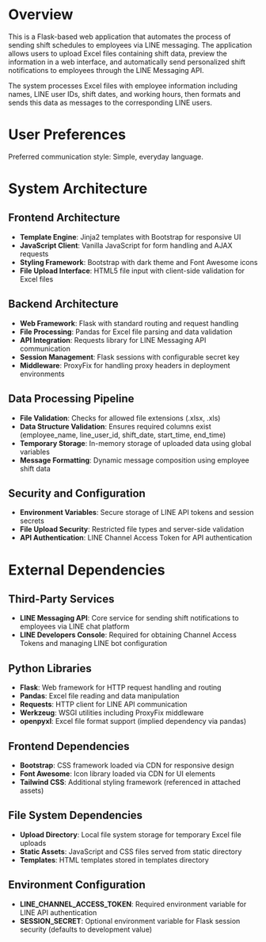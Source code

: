 # Overview

This is a Flask-based web application that automates the process of sending shift schedules to employees via LINE messaging. The application allows users to upload Excel files containing shift data, preview the information in a web interface, and automatically send personalized shift notifications to employees through the LINE Messaging API.

The system processes Excel files with employee information including names, LINE user IDs, shift dates, and working hours, then formats and sends this data as messages to the corresponding LINE users.

# User Preferences

Preferred communication style: Simple, everyday language.

# System Architecture

## Frontend Architecture
- **Template Engine**: Jinja2 templates with Bootstrap for responsive UI
- **JavaScript Client**: Vanilla JavaScript for form handling and AJAX requests
- **Styling Framework**: Bootstrap with dark theme and Font Awesome icons
- **File Upload Interface**: HTML5 file input with client-side validation for Excel files

## Backend Architecture
- **Web Framework**: Flask with standard routing and request handling
- **File Processing**: Pandas for Excel file parsing and data validation
- **API Integration**: Requests library for LINE Messaging API communication
- **Session Management**: Flask sessions with configurable secret key
- **Middleware**: ProxyFix for handling proxy headers in deployment environments

## Data Processing Pipeline
- **File Validation**: Checks for allowed file extensions (.xlsx, .xls)
- **Data Structure Validation**: Ensures required columns exist (employee_name, line_user_id, shift_date, start_time, end_time)
- **Temporary Storage**: In-memory storage of uploaded data using global variables
- **Message Formatting**: Dynamic message composition using employee shift data

## Security and Configuration
- **Environment Variables**: Secure storage of LINE API tokens and session secrets
- **File Upload Security**: Restricted file types and server-side validation
- **API Authentication**: LINE Channel Access Token for API authentication

# External Dependencies

## Third-Party Services
- **LINE Messaging API**: Core service for sending shift notifications to employees via LINE chat platform
- **LINE Developers Console**: Required for obtaining Channel Access Tokens and managing LINE bot configuration

## Python Libraries
- **Flask**: Web framework for HTTP request handling and routing
- **Pandas**: Excel file reading and data manipulation
- **Requests**: HTTP client for LINE API communication
- **Werkzeug**: WSGI utilities including ProxyFix middleware
- **openpyxl**: Excel file format support (implied dependency via pandas)

## Frontend Dependencies
- **Bootstrap**: CSS framework loaded via CDN for responsive design
- **Font Awesome**: Icon library loaded via CDN for UI elements
- **Tailwind CSS**: Additional styling framework (referenced in attached assets)

## File System Dependencies
- **Upload Directory**: Local file system storage for temporary Excel file uploads
- **Static Assets**: JavaScript and CSS files served from static directory
- **Templates**: HTML templates stored in templates directory

## Environment Configuration
- **LINE_CHANNEL_ACCESS_TOKEN**: Required environment variable for LINE API authentication
- **SESSION_SECRET**: Optional environment variable for Flask session security (defaults to development value)